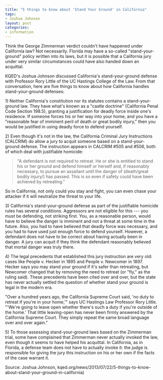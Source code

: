 ```yaml
---
title: "5 things to know about 'Stand Your Ground' in California"
tags:
- Joshua Johnson
layout: post
categories:
- information
---
```


Think the George Zimmerman verdict couldn't have happened under California law? Not necessarily. Florida may have a so-called "stand-your-ground" policy written into its laws, but it is possible that a California jury under very similar circumstances could have also handed down an acquittal.

KQED's Joshua Johnson discussed California's stand-your-ground defense with Professor Rory Little of the UC Hastings College of the Law. From that conversation, here are five things to know about how California handles stand-your-ground defenses:

1\) Neither California's constitution nor its statutes contains a stand-your-ground law. They have what's known as a "castle doctrine" (California Penal Code Section 198.5), granting a justification for deadly force inside one's residence. If someone forces his or her way into your home, and you have a "reasonable fear of imminent peril of death or great bodily injury," then you would be justified in using deadly force to defend yourself.

2\) Even though it's not in the law, the California Criminal Jury Instructions (CALCRIM) do allow a jury to acquit someone based on a stand-your-ground defense. The instruction appears in CALCRIM #505 and #506, both of which deal with justifiable homicide:

> "A defendant is not required to retreat. He or she is entitled to stand his or her ground and defend himself or herself and, if reasonably necessary, to pursue an assailant until the danger of (death/great bodily injury/) has passed. This is so even if safety could have been achieved by retreating."

So in California, not only could you stay and fight, you can even chase your attacker if it will neutralize the threat to your life.

3\) California's stand-your-ground defense as part of the justifiable homicide rules has several conditions. Aggressors are not eligible for this --- you must be defending, not striking first. You, as a reasonable person, would have to believe the danger is imminent and not a threat at some time in the future. Also, you had to have believed that deadly force was necessary, and you had to have used just enough force to defend yourself. However, a defendant does not have to be correct about having actually been in danger. A jury can acquit if they think the defendant reasonably believed that mortal danger was truly there.

4\) The legal precedents that established this jury instruction are very old: cases like People v. Hecker in 1895 and People v. Newcomer in 1897. Hecker says you may stand your ground if it's safer than retreating, but Newcomer changed that by removing the need to retreat (or "fly," as the ruling said). These precedents have been cited over and over, but the state has never actually settled the question of whether stand your ground is legal in the modern era.

"Over a hundred years ago, the California Supreme Court said, 'no duty to retreat if you're in your home,'" says UC Hastings Law Professor Rory Little. "'We're going to leave open whether there's such a duty if you're outside of the home.' That little leaving-open has never been firmly answered by the California Supreme Court. They simply repeat the same broad language over and over again."

5\) To those assessing stand-your-ground laws based on the Zimmerman trial, some have complained that Zimmerman never actually invoked the law, even though it seems to have helped his acquittal. In California, as in Florida, a defense team does not have to actually invoke it: the judge is responsible for giving the jury this instruction on his or her own if the facts of the case warrant it.

Source: Joshua Johnson, kqed.org/news/2013/07/22/5-things-to-know-about-stand-your-ground-in-california)
